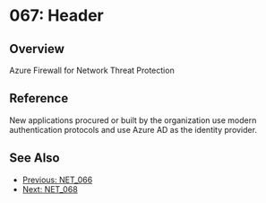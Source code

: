 ﻿# 067: Header
## Overview
Azure Firewall for Network Threat Protection

## Reference
New applications procured or built by the organization use modern authentication protocols and use Azure AD as the identity provider.

## See Also
- [Previous: NET_066](NET_066.md)
- [Next: NET_068](NET_068.md)
